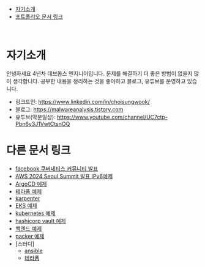 - [자기소개](#자기소개)
- [포트폴리오 문서 링크](#포트폴리오-문서-링크)

<br>

# 자기소개
안녕하세요 4년차 데브옵스 엔지니어입니다. 문제를 해결하기 더 좋은 방법이 없을지 많이 생각합니다. 공부한 내용을 정리하는 것을 좋아하고 블로그, 유튜브를 운영하고 있습니다.
* 링크드인: https://www.linkedin.com/in/choisungwook/
* 블로그: https://malwareanalysis.tistory.com
* 유투브(악분일상): https://www.youtube.com/channel/UC7ctp-Pbn6y3J1VwtCtsnOQ

# 다른 문서 링크
* [facebook 쿠버네티스 커뮤니티 발표](https://github.com/choisungwook/terraform_practice)
* [AWS 2024 Seoul Summit 발표 IPv6예제](https://github.com/choisungwook/aws_ipv6)
* [ArgoCD 예제](https://github.com/choisungwook/argocd-practice)
* [테라폼 예제](https://github.com/choisungwook/terraform_practice)
* [karpenter](https://github.com/choisungwook/karpenter)
* [EKS 예제](https://github.com/choisungwook/eks-practice)
* [kubernetes 예제](./kubernetes/)
* [hashicorp vault 예제](./vault/)
* [백엔드 예제](./backend/)
* [packer 예제](./packer/)
* [스터디]
  * [ansible](https://github.com/choisungwook/ansible_practice)
  * [테라폼](https://github.com/sungwook-practice/t101-study)

